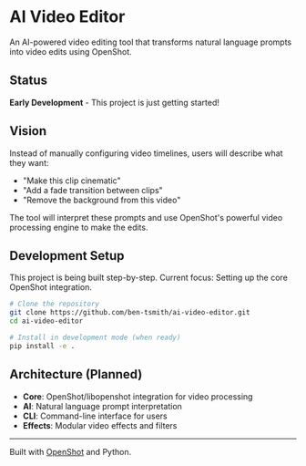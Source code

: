 # AI Video Editor

An AI-powered video editing tool that transforms natural language prompts into video edits using OpenShot.

## Status

**Early Development** - This project is just getting started!

## Vision

Instead of manually configuring video timelines, users will describe what they want:
- "Make this clip cinematic"
- "Add a fade transition between clips" 
- "Remove the background from this video"

The tool will interpret these prompts and use OpenShot's powerful video processing engine to make the edits.

## Development Setup

This project is being built step-by-step. Current focus: Setting up the core OpenShot integration.

```bash
# Clone the repository
git clone https://github.com/ben-tsmith/ai-video-editor.git
cd ai-video-editor

# Install in development mode (when ready)
pip install -e .
```

## Architecture (Planned)

- **Core**: OpenShot/libopenshot integration for video processing
- **AI**: Natural language prompt interpretation  
- **CLI**: Command-line interface for users
- **Effects**: Modular video effects and filters

---

Built with [OpenShot](https://www.openshot.org/) and Python.